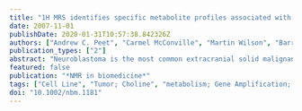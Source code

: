 ```yaml
---
title: "1H MRS identifies specific metabolite profiles associated with MYCN-amplified and non-amplified tumour subtypes of neuroblastoma cell lines."
date: 2007-11-01
publishDate: 2020-01-31T10:57:38.842326Z
authors: ["Andrew C. Peet", "Carmel McConville", "Martin Wilson", "Barry A. Levine", "Michelle Reed", "Sara A. Dyer", "Emma C. Edwards", "Mary C. Strachan", "Dominic J. McMullan", "Timothy M. Wilkes", "Richard G. Grundy"]
publication_types: ["2"]
abstract: "Neuroblastoma is the most common extracranial solid malignancy in children. The disease possesses a broad range of clinical phenotypes with widely varying prognoses. Numerous studies have sought to identify the associated genetic abnormalities in the tumour, resulting in the identification of useful prognostic markers. In particular, the presence of multiple copies of the MYCN oncogene (referred to as MYCN amplification) has been found to confer a poor prognosis. However, the molecular pathways involved are as yet poorly defined. Metabolite profiles generated by in vitro (1)H MRS provide a means of investigating the downstream metabolic consequences of genetic alterations and can identify potential targets for new agents. Thirteen neuroblastoma cell lines possessing multiple genetic alterations were investigated; seven were MYCN amplified and six MYCN non-amplified. In vitro magic angle spinning (1)H MRS was performed on cell suspensions, and the spectra analysed to obtain metabolite concentration ratios relative to total choline (tCho). A principal component analysis using these concentration ratios showed that MYCN-amplified and non-amplified cell lines form separate classes according to their metabolite profiles. Phosphocholine/tCho and taurine/tCho were found to be significantly raised (p < 0.05) and glycerophosphocholine/tCho significantly reduced (p < 0.05) in the MYCN-amplified compared with the MYCN non-amplified cell lines (two-tailed t test). (1)H MRS of the SH-EP1 cell line and an isogenic cell line transfected with the MYCN oncogene also showed that MYCN oncogene over-expression causes alterations in phosphocholine, glycerophosphocholine and taurine concentrations. Molecular pathways of choline and taurine metabolism are potential targets for new agents tailored to MYCN-amplified neuroblastoma."
featured: false
publication: "*NMR in biomedicine*"
tags: ["Cell Line", "Tumor; Choline", "metabolism; Gene Amplification; Humans; Magnetic Resonance Spectroscopy", "methods; N-Myc Proto-Oncogene Protein; Neuroblastoma", "metabolism", "pathology; Nuclear Proteins", "genetics; Oncogene Proteins", "genetics; Principal Component Analysis"]
doi: "10.1002/nbm.1181"
---
```


